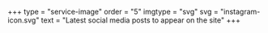 +++
type = "service-image"
order = "5"
imgtype = "svg"
svg = "instagram-icon.svg"
text = "Latest social media posts to appear on the site"
+++
